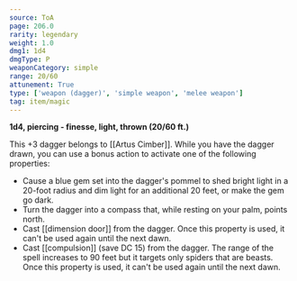 ```yaml
---
source: ToA
page: 206.0
rarity: legendary
weight: 1.0
dmg1: 1d4
dmgType: P
weaponCategory: simple
range: 20/60
attunement: True
type: ['weapon (dagger)', 'simple weapon', 'melee weapon']
tag: item/magic
---
```


**1d4, piercing - finesse, light, thrown (20/60 ft.)**

This +3 dagger belongs to [[Artus Cimber]]. While you have the dagger drawn, you can use a bonus action to activate one of the following properties:

- Cause a blue gem set into the dagger's pommel to shed bright light in a 20-foot radius and dim light for an additional 20 feet, or make the gem go dark.
- Turn the dagger into a compass that, while resting on your palm, points north.
- Cast [[dimension door]] from the dagger. Once this property is used, it can't be used again until the next dawn.
- Cast [[compulsion]] (save DC 15) from the dagger. The range of the spell increases to 90 feet but it targets only spiders that are beasts. Once this property is used, it can't be used again until the next dawn.


